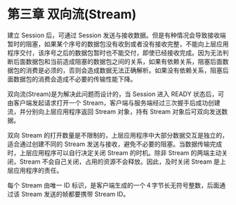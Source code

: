 # 第三章 双向流(Stream)

建立 Session 后，可通过 Session 发送与接收数据。但是有种情况会导致接收端暂时的阻塞，如果某个序号的数据包没有收到或者没有接收完整，不能向上层应用程序交付，该序号之后的数据包暂时也不能交付，即使已经接收完成。因为无法判断后面数据包和当前造成阻塞的数据包之间的关系，如果有依赖关系，阻塞后面数据包的消费是必须的，否则会造成数据无法正确解析。如果没有依赖关系，阻塞后面数据包的消费会造成不必要的传输性能下降。

双向流(Stream)是为解决此问题而设计的，当 Session 进入 READY 状态后，可由客户端发起请求打开一个 Stream，客户端与服务端经过三次握手后成功创建流，并分别向上层应用程序返回 Stream 对象，持有 Stream 对象后可双向发送数据。

双向 Stream 的打开数量是不限制的，上层应用程序中大部分数据交互是独立的，适合通过创建不同的 Stream 发送与接收，避免不必要的阻塞。当数据传输完成时，上层应用程序可以自行决定关闭 Stream 的时机。除非 Stream 的两端主动关闭，Stream 不会自己关闭，占用的资源不会释放。因此，及时关闭 Stream 是上层应用程序的责任。

每个 Stream 由唯一 ID 标识，是客户端生成的一个４字节长无符号整数，后面通过该 Stream 发送的帧都要携带 Stream ID。
